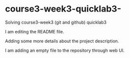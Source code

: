 # course3-week3-quicklab3-

Solving course3-week3 (git and github) quicklab3

I am editing the README file. 

Adding some more details about the project description.

I am adding an empty file to the repository through web UI.
